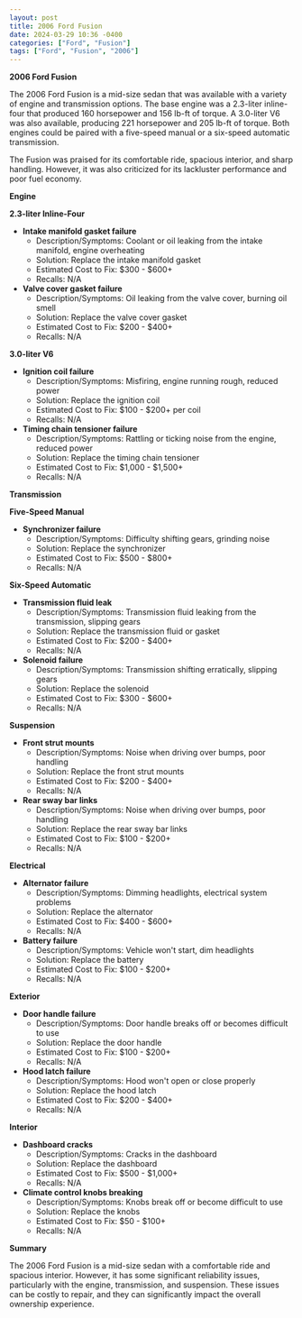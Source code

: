```yaml
---
layout: post
title: 2006 Ford Fusion
date: 2024-03-29 10:36 -0400
categories: ["Ford", "Fusion"]
tags: ["Ford", "Fusion", "2006"]
---
```

**2006 Ford Fusion**

The 2006 Ford Fusion is a mid-size sedan that was available with a variety of engine and transmission options. The base engine was a 2.3-liter inline-four that produced 160 horsepower and 156 lb-ft of torque. A 3.0-liter V6 was also available, producing 221 horsepower and 205 lb-ft of torque. Both engines could be paired with a five-speed manual or a six-speed automatic transmission.

The Fusion was praised for its comfortable ride, spacious interior, and sharp handling. However, it was also criticized for its lackluster performance and poor fuel economy.

**Engine**

**2.3-liter Inline-Four**

* **Intake manifold gasket failure**
  * Description/Symptoms: Coolant or oil leaking from the intake manifold, engine overheating
  * Solution: Replace the intake manifold gasket
  * Estimated Cost to Fix: $300 - $600+
  * Recalls: N/A
* **Valve cover gasket failure**
  * Description/Symptoms: Oil leaking from the valve cover, burning oil smell
  * Solution: Replace the valve cover gasket
  * Estimated Cost to Fix: $200 - $400+
  * Recalls: N/A

**3.0-liter V6**

* **Ignition coil failure**
  * Description/Symptoms: Misfiring, engine running rough, reduced power
  * Solution: Replace the ignition coil
  * Estimated Cost to Fix: $100 - $200+ per coil
  * Recalls: N/A
* **Timing chain tensioner failure**
  * Description/Symptoms: Rattling or ticking noise from the engine, reduced power
  * Solution: Replace the timing chain tensioner
  * Estimated Cost to Fix: $1,000 - $1,500+
  * Recalls: N/A

**Transmission**

**Five-Speed Manual**

* **Synchronizer failure**
  * Description/Symptoms: Difficulty shifting gears, grinding noise
  * Solution: Replace the synchronizer
  * Estimated Cost to Fix: $500 - $800+
  * Recalls: N/A

**Six-Speed Automatic**

* **Transmission fluid leak**
  * Description/Symptoms: Transmission fluid leaking from the transmission, slipping gears
  * Solution: Replace the transmission fluid or gasket
  * Estimated Cost to Fix: $200 - $400+
  * Recalls: N/A
* **Solenoid failure**
  * Description/Symptoms: Transmission shifting erratically, slipping gears
  * Solution: Replace the solenoid
  * Estimated Cost to Fix: $300 - $600+
  * Recalls: N/A

**Suspension**

* **Front strut mounts**
  * Description/Symptoms: Noise when driving over bumps, poor handling
  * Solution: Replace the front strut mounts
  * Estimated Cost to Fix: $200 - $400+
  * Recalls: N/A
* **Rear sway bar links**
  * Description/Symptoms: Noise when driving over bumps, poor handling
  * Solution: Replace the rear sway bar links
  * Estimated Cost to Fix: $100 - $200+
  * Recalls: N/A

**Electrical**

* **Alternator failure**
  * Description/Symptoms: Dimming headlights, electrical system problems
  * Solution: Replace the alternator
  * Estimated Cost to Fix: $400 - $600+
  * Recalls: N/A
* **Battery failure**
  * Description/Symptoms: Vehicle won't start, dim headlights
  * Solution: Replace the battery
  * Estimated Cost to Fix: $100 - $200+
  * Recalls: N/A

**Exterior**

* **Door handle failure**
  * Description/Symptoms: Door handle breaks off or becomes difficult to use
  * Solution: Replace the door handle
  * Estimated Cost to Fix: $100 - $200+
  * Recalls: N/A
* **Hood latch failure**
  * Description/Symptoms: Hood won't open or close properly
  * Solution: Replace the hood latch
  * Estimated Cost to Fix: $200 - $400+
  * Recalls: N/A

**Interior**

* **Dashboard cracks**
  * Description/Symptoms: Cracks in the dashboard
  * Solution: Replace the dashboard
  * Estimated Cost to Fix: $500 - $1,000+
  * Recalls: N/A
* **Climate control knobs breaking**
  * Description/Symptoms: Knobs break off or become difficult to use
  * Solution: Replace the knobs
  * Estimated Cost to Fix: $50 - $100+
  * Recalls: N/A

**Summary**

The 2006 Ford Fusion is a mid-size sedan with a comfortable ride and spacious interior. However, it has some significant reliability issues, particularly with the engine, transmission, and suspension. These issues can be costly to repair, and they can significantly impact the overall ownership experience.
